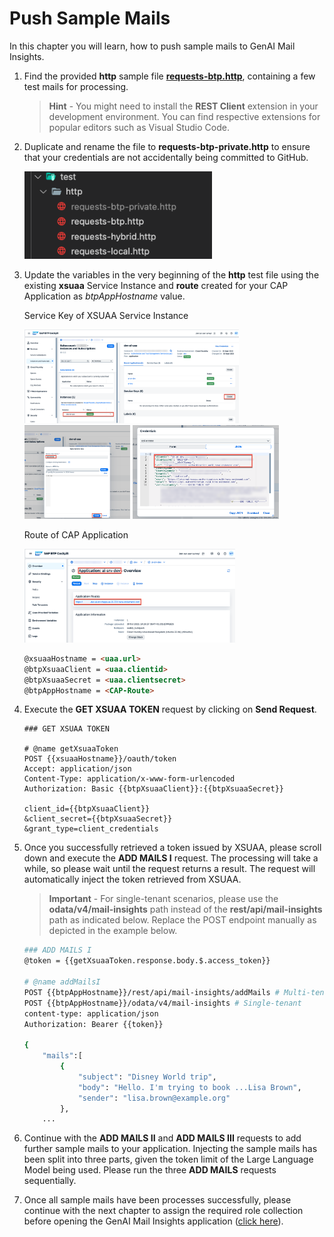 # Push Sample Mails

In this chapter you will learn, how to push sample mails to GenAI Mail Insights.

1. Find the provided **http** sample file [**requests-btp.http**](../../../single-tenant/code/test/requests-btp.http), containing a few test mails for processing.

   > **Hint** - You might need to install the **REST Client** extension in your development environment. You can find respective extensions for popular editors such as Visual Studio Code.

2. Duplicate and rename the file to **requests-btp-private.http** to ensure that your credentials are not accidentally being committed to GitHub.

   [<img src="./images/TEST_PrivateFile.png" width="300"/>](./images/TEST_PrivateFile.png?raw=true)

3. Update the variables in the very beginning of the **http** test file using the existing **xsuaa** Service Instance and **route** created for your CAP Application as _btpAppHostname_ value.

   Service Key of XSUAA Service Instance

   [<img src="./images/ST_CFDetails03.png" height="150"/>](./images/ST_CFDetails03.png?raw=true)
   [<img src="./images/ST_CFDetails04.png" height="150"/>](./images/ST_CFDetails04.png?raw=true)
   [<img src="./images/ST_CFDetails05.png" height="150"/>](./images/ST_CFDetails05.png?raw=true)

   Route of CAP Application

   [<img src="./images/ST_CFDetails06.png" height="150"/>](./images/ST_CFDetails06.png?raw=true)

   ```md
   @xsuaaHostname = <uaa.url>
   @btpXsuaaClient = <uaa.clientid>
   @btpXsuaaSecret = <uaa.clientsecret>
   @btpAppHostname = <CAP-Route>
   ```

4. Execute the **GET XSUAA TOKEN** request by clicking on **Send Request**.

   ```http
   ### GET XSUAA TOKEN

   # @name getXsuaaToken
   POST {{xsuaaHostname}}/oauth/token
   Accept: application/json
   Content-Type: application/x-www-form-urlencoded
   Authorization: Basic {{btpXsuaaClient}}:{{btpXsuaaSecret}}

   client_id={{btpXsuaaClient}}
   &client_secret={{btpXsuaaSecret}}
   &grant_type=client_credentials
   ```

5. Once you successfully retrieved a token issued by XSUAA, please scroll down and execute the **ADD MAILS I** request. The processing will take a while, so please wait until the request returns a result. The request will automatically inject the token retrieved from XSUAA.

   > **Important** - For single-tenant scenarios, please use the **odata/v4/mail-insights** path instead of the **rest/api/mail-insights** path as indicated below. Replace the POST endpoint manually as depicted in the example below.

   ```sh
   ### ADD MAILS I
   @token = {{getXsuaaToken.response.body.$.access_token}}

   # @name addMailsI
   POST {{btpAppHostname}}/rest/api/mail-insights/addMails # Multi-tenant
   POST {{btpAppHostname}}/odata/v4/mail-insights # Single-tenant
   content-type: application/json
   Authorization: Bearer {{token}}

   {
       "mails":[
           {
               "subject": "Disney World trip",
               "body": "Hello. I'm trying to book ...Lisa Brown",
               "sender": "lisa.brown@example.org"
           },
       ...
   ```

6. Continue with the **ADD MAILS II** and **ADD MAILS III** requests to add further sample mails to your application. Injecting the sample mails has been split into three parts, given the token limit of the Large Language Model being used. Please run the three **ADD MAILS** requests sequentially.

7. Once all sample mails have been processes successfully, please continue with the next chapter to assign the required role collection before opening the GenAI Mail Insights application ([click here](./4-TestApplication.md)).
